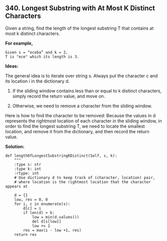## 340. Longest Substring with At Most K Distinct Characters

Given a string, find the length of the longest substring T that contains at most k distinct characters.

**For example,** 

    Given s = “eceba” and k = 2,
    T is "ece" which its length is 3.

**Ideas:**

The general idea is to iterate over string s. Always put the character c and its location i in the dictionary d.

1) If the sliding window contains less than or equal to k distinct characters, simply record the return value, and move on.

2) Otherwise, we need to remove a character from the sliding window.

Here is how to find the character to be removed:
Because the values in d represents the rightmost location of each character in the sliding window,  in order to find the longest substring T, we need to locate the smallest location, and remove it from the dictionary, and then record the return value.

**Solution:**

    def lengthOfLongestSubstringKDistinct(Self, s, k):
        """
        :type s: str
        :type k: int
        :rtype: int
        # Use dictionary d to keep track of (character, location) pair,
        # where location is the rightmost location that the character appears at 
        
        d = {}
        low, res = 0, 0
        for i, c in enumerate(s):
            d[c] = i
            if len(d) > k:
                low = min(d.values())
                del d[s[low]]
                low += 1
            res = max(i - low +1, res)
        return res

